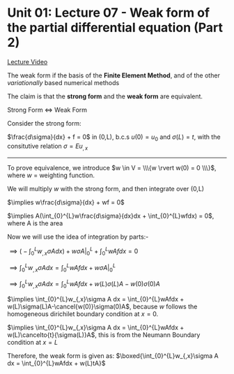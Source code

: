 # Unit 01: Lecture 07 - Weak form of the partial differential equation (Part 2)

[Lecture Video](https://www.youtube.com/watch?v=WKdrBI8Lw9M&list=PLJhG_d-Sp_JHKVRhfTgDqbic_4MHpltXZ&index=7)

The weak form if the basis of the **Finite Element Method**, and of the other *variationally* based numerical methods

The claim is that the **strong form** and the **weak form** are equivalent.

Strong Form $\Longleftrightarrow$ Weak Form

Consider the strong form:

$\frac{d\sigma}{dx} + f = 0$ in (0,L), b.c.s $u(0)=u_0$ and $\sigma(L)=t$, with the consitutive relation $\sigma = Eu_{,x}$

___
To prove equivalence, we introduce $w \in V = \\\{w \rvert w(0) = 0 \\\}$, where $w$ = weighting function.

We will multiply $w$ with the strong form, and then integrate over (0,L)

$\implies w\frac{d\sigma}{dx} + wf = 0$

$\implies A(\int_{0}^{L}w\frac{d\sigma}{dx}dx + \int_{0}^{L}wfdx) = 0$, where A is the area

Now we will use the idea of integration by parts:-

$\implies \bigg(-\int_{0}^{L}w_{,x}\sigma A dx \bigg) + w\sigma A\bigg\rvert_{0}^{L} + \int_{0}^{L}wAfdx = 0$

$\implies \int_{0}^{L}w_{,x}\sigma A dx =  \int_{0}^{L}wAfdx + w\sigma A\bigg\rvert_{0}^{L}$

$\implies \int_{0}^{L}w_{,x}\sigma A dx =  \int_{0}^{L}wAfdx + w(L)\sigma(L)A-w(0)\sigma(0)A$

$\implies \int_{0}^{L}w_{,x}\sigma A dx =  \int_{0}^{L}wAfdx + w(L)\sigma(L)A-\cancel{w(0)}\sigma(0)A$, because $w$ follows the homogeneous dirichilet boundary condition at $x=0$.

$\implies \int_{0}^{L}w_{,x}\sigma A dx =  \int_{0}^{L}wAfdx + w(L)\cancelto{t}{\sigma(L)}A$, this is from the Neumann Boundary condition at $x=L$

Therefore, the weak form is given as:
$\boxed{\int_{0}^{L}w_{,x}\sigma A dx =  \int_{0}^{L}wAfdx + w(L)tA}$





















